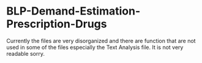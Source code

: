 # BLP-Demand-Estimation-Prescription-Drugs

Currently the files are very disorganized and there are function that are not used in some of the files especially the Text Analysis file. It is not very readable sorry. 

